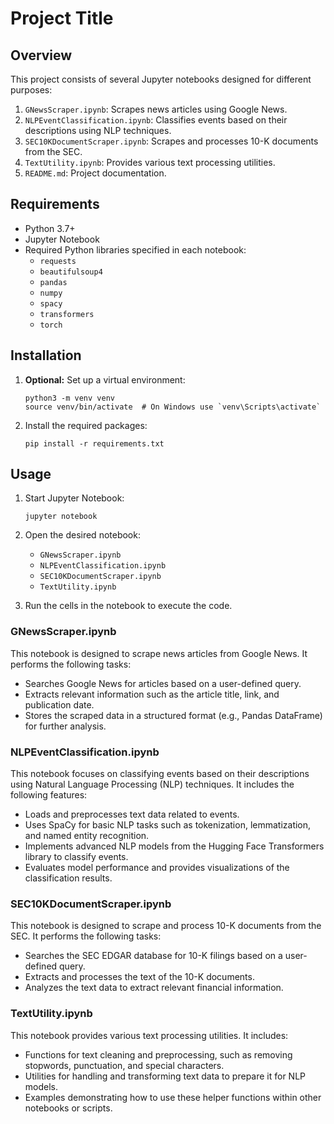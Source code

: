 # Project Title

## Overview

This project consists of several Jupyter notebooks designed for different purposes:
1. `GNewsScraper.ipynb`: Scrapes news articles using Google News.
2. `NLPEventClassification.ipynb`: Classifies events based on their descriptions using NLP techniques.
3. `SEC10KDocumentScraper.ipynb`: Scrapes and processes 10-K documents from the SEC.
4. `TextUtility.ipynb`: Provides various text processing utilities.
5. `README.md`: Project documentation.

## Requirements

- Python 3.7+
- Jupyter Notebook
- Required Python libraries specified in each notebook:
  - `requests`
  - `beautifulsoup4`
  - `pandas`
  - `numpy`
  - `spacy`
  - `transformers`
  - `torch`

## Installation

1. **Optional:** Set up a virtual environment:
    ```
    python3 -m venv venv
    source venv/bin/activate  # On Windows use `venv\Scripts\activate`
    ```

2. Install the required packages:
    ```
    pip install -r requirements.txt
    ```

## Usage

1. Start Jupyter Notebook:
    ```
    jupyter notebook
    ```

2. Open the desired notebook:
    - `GNewsScraper.ipynb`
    - `NLPEventClassification.ipynb`
    - `SEC10KDocumentScraper.ipynb`
    - `TextUtility.ipynb`

3. Run the cells in the notebook to execute the code.

### GNewsScraper.ipynb

This notebook is designed to scrape news articles from Google News. It performs the following tasks:
- Searches Google News for articles based on a user-defined query.
- Extracts relevant information such as the article title, link, and publication date.
- Stores the scraped data in a structured format (e.g., Pandas DataFrame) for further analysis.

### NLPEventClassification.ipynb

This notebook focuses on classifying events based on their descriptions using Natural Language Processing (NLP) techniques. It includes the following features:
- Loads and preprocesses text data related to events.
- Uses SpaCy for basic NLP tasks such as tokenization, lemmatization, and named entity recognition.
- Implements advanced NLP models from the Hugging Face Transformers library to classify events.
- Evaluates model performance and provides visualizations of the classification results.

### SEC10KDocumentScraper.ipynb

This notebook is designed to scrape and process 10-K documents from the SEC. It performs the following tasks:
- Searches the SEC EDGAR database for 10-K filings based on a user-defined query.
- Extracts and processes the text of the 10-K documents.
- Analyzes the text data to extract relevant financial information.

### TextUtility.ipynb

This notebook provides various text processing utilities. It includes:
- Functions for text cleaning and preprocessing, such as removing stopwords, punctuation, and special characters.
- Utilities for handling and transforming text data to prepare it for NLP models.
- Examples demonstrating how to use these helper functions within other notebooks or scripts.
